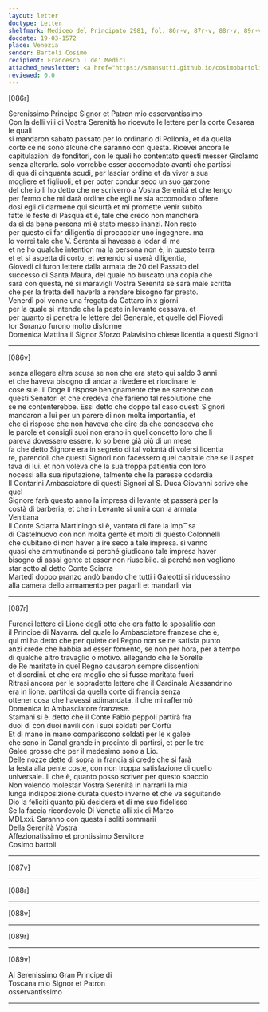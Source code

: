 ```yaml
---
layout: letter
doctype: Letter
shelfmark: Mediceo del Principato 2981, fol. 86r-v, 87r-v, 88r-v, 89r-v
docdate: 19-03-1572
place: Venezia
sender: Bartoli Cosimo
recipient: Francesco I de' Medici
attached_newsletter: <a href="https://smansutti.github.io/cosimobartoli/texts/3081_011/">3081_011</a>
reviewed: 0.0
---
```


[086r]  
  
  
Serenissimo Principe Signor et Patron mio osservantissimo  
Con la delli viii di Vostra Serenità ho ricevute le lettere per la corte Cesarea le quali  
si mandaron sabato passato per lo ordinario di Pollonia, et da quella  
corte ce ne sono alcune che saranno con questa. Ricevei ancora le  
capitulazioni de fonditori, con le quali ho contentato questi messer Girolamo  
senza alterarle. solo vorrebbe esser accomodato avanti che partissi  
di qua di cinquanta scudi, per lasciar ordine et da viver a sua  
mogliere et figliuoli, et per poter condur seco un suo garzone  
del che io li ho detto che ne scriverrò a Vostra Serenità et che tengo  
per fermo che mi darà ordine che egli ne sia accomodato offere  
dosi egli di darmene qui sicurtà et mi promette venir subito  
fatte le feste di Pasqua et è, tale che credo non mancherà  
da sì da bene persona mi è stato messo inanzi. Non resto  
per questo di far diligentia di procacciar uno ingegnere. ma  
lo vorrei tale che V. Serenta si havesse a lodar di me  
et ne ho qualche intention ma la persona non è, in questo terra  
et et si aspetta di corto, et venendo si userà diligentia,  
Giovedi ci furon lettere dalla armata de 20 del Passato del  
successo di Santa Maura, del quale ho buscato una copia che  
sarà con questa, né si maravigli Vostra Serenità se sarà male scritta  
che per la fretta dell haverla a rendere bisogno far presto.  
Venerdì poi venne una fregata da Cattaro in x giorni  
per la quale si intende che la peste in levante cessava. et  
per quanto si penetra le lettere del Generale, et quelle del Piovedi  
tor Soranzo furono molto disforme  
Domenica Mattina il Signor Sforzo Palavisino chiese licentia a questi Signori  
  
---  

[086v]  
  
  
senza allegare altra scusa se non che era stato qui saldo 3 anni  
et che haveva bisogno di andar a rivedere et riordinare le  
cose sue. Il Doge li rispose benignamente che ne sarebbe con  
questi Senatori et che credeva che farieno tal resolutione che  
se ne contenterebbe. Essi detto che doppo tal caso questi Signori  
mandaron a lui per un parere di non molta importantia, et  
che ei rispose che non haveva che dire da che conosceva che  
le parole et consigli suoi non erano in quel concetto loro che li  
pareva dovessero essere. Io so bene già più di un mese  
fa che detto Signore era in segreto di tal volontà di volersi licentia  
re, parendoli che questi Signori non facessero quel capitale che se li aspet  
tava di lui. et non voleva che la sua troppa patientia con loro  
nocessi alla sua riputazione, talmente che la paresse codardia  
Il Contarini Ambasciatore di questi Signori al S. Duca Giovanni scrive che quel  
Signore farà questo anno la impresa di levante et passerà per la  
costà di barberia, et che in Levante si unirà con la armata  
Venitiana  
Il Conte Sciarra Martiningo si è, vantato di fare la imp⁀sa  
di Castelnuovo con non molta gente et molti di questo Colonnelli  
che dubitano di non haver a ire seco a tale impresa. si vanno  
quasi che ammutinando sì perché giudicano tale impresa haver  
bisogno di assai gente et esser non riuscibile. sì perché non vogliono  
star sotto al detto Conte Sciarra  
Martedì doppo pranzo andò bando che tutti i Galeotti si riducessino  
alla camera dello armamento per pagarli et mandarli via  
  
---  

[087r]  
  
  
Furonci lettere di Lione degli otto che era fatto lo sposalitio con  
il Principe di Navarra. del quale lo Ambasciatore franzese che è,  
qui mi ha detto che per quiete del Regno non se ne satisfa punto  
anzi crede che habbia ad esser fomento, se non per hora, per a tempo  
di qualche altro travaglio o motivo. allegando che le Sorelle  
de Re maritate in quel Regno causaron sempre dissentioni  
et disordini. et che era meglio che si fusse maritata fuori  
Ritrasi ancora per le sopradette lettere che il Cardinale Alessandrino  
era in lione. partitosi da quella corte di francia senza  
ottener cosa che havessi adimandata. il che mi raffermò  
Domenica lo Ambasciatore franzese.  
Stamani si è. detto che il Conte Fabio peppoli partirà fra  
duoi dì con duoi navili con i suoi soldati per Corfù  
Et di mano in mano compariscono soldati per le x galee  
che sono in Canal grande in procinto di partirsi, et per le tre  
Galee grosse che per il medesimo sono a Lio.  
Delle nozze dette di sopra in francia si crede che si farà  
la festa alla pente coste, con non troppa satisfazione di quello  
universale. Il che è, quanto posso scriver per questo spaccio  
Non volendo molestar Vostra Serenità in narrarli la mia  
lunga indisposizione durata questo inverno et che va seguitando  
Dio la feliciti quanto più desidera et di me suo fidelisso  
Se la faccia ricordevole Di Venetia alli xix di Marzo  
MDLxxi. Saranno con questa i soliti sommarii  
Della Serenità Vostra  
Affezionatissimo et prontissimo Servitore  
Cosimo bartoli  
  
---  

[087v]  
  
  
  
---  

[088r]  
  
  
  
---  

[088v]  
  
  
  
---  

[089r]  
  
  
  
---  

[089v]  
  
  
Al Serenissimo Gran Principe di  
Toscana mio Signor et Patron  
osservantissimo  
  
---  

